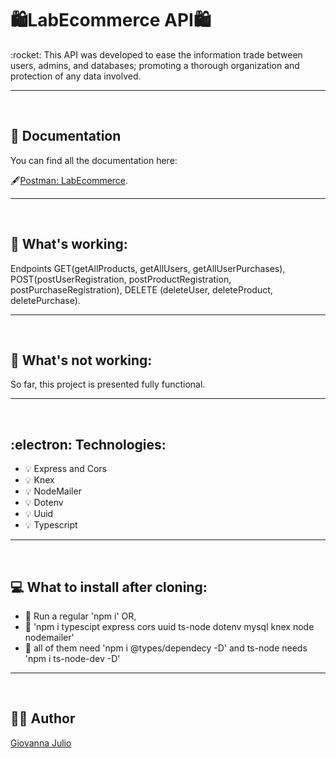 <h1><b>🛍️LabEcommerce API🛍️</b></h1>
<p>:rocket: This API was developed to ease the information trade between users, admins, and databases; promoting a thorough organization and protection of any data involved.</p>
<hr>
<br/>

<h2>📜 Documentation</h2>
<p>You can find all the documentation here:<p>🖋️<a href="https://documenter.getpostman.com/view/21018840/2s7ZEBkLqv">Postman: LabEcommerce</a>.
<hr>
<br/>

<h2>🔆 What's working:</h2>
<p>Endpoints GET(getAllProducts, getAllUsers, getAllUserPurchases), POST(postUserRegistration, postProductRegistration,  postPurchaseRegistration), DELETE (deleteUser, deleteProduct, deletePurchase).
<hr>
<br/>

<h2>🔅 What's not working:</h2>
<p>So far, this project is presented fully functional.</p>
<hr>
<br/>

<h2>:electron: Technologies:</h2>
<ul>
    <li>💡 Express and Cors</li>
    <li>💡 Knex</li>
    <li>💡 NodeMailer</li>
    <li>💡 Dotenv</li>
    <li>💡 Uuid</li>
    <li>💡 Typescript</li>
</ul>
<hr>
<br/>

<h2>💻 What to install after cloning:</h2>
    <ul>
        <li>💽 Run a regular 'npm i' OR,</li>
        <li>💽 'npm i  typescipt express cors uuid ts-node dotenv mysql knex node nodemailer'</li>
        <li>💽 all of them need 'npm i @types/dependecy -D' and ts-node needs 'npm i ts-node-dev -D'</li>
    </ul>
<hr>
<br/>

<h2>👩‍💻 Author</h2>
<a href="https://github.com/giojulio">Giovanna Julio</a>